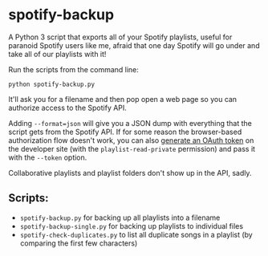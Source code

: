 spotify-backup
==============

A Python 3 script that exports all of your Spotify playlists, useful for paranoid Spotify users like me, afraid that one day Spotify will go under and take all of our playlists with it!

Run the scripts from the command line:

    python spotify-backup.py

It'll ask you for a filename and then pop open a web page so you can authorize access to the Spotify API.

Adding `--format=json` will give you a JSON dump with everything that the script gets from the Spotify API. If for some reason the browser-based authorization flow doesn't work, you can also [generate an OAuth token](https://developer.spotify.com/web-api/console/get-playlists/) on the developer site (with the `playlist-read-private` permission) and pass it with the `--token` option.

Collaborative playlists and playlist folders don't show up in the API, sadly.

## Scripts:

- `spotify-backup.py` for backing up all playlists into a filename
- `spotify-backup-single.py` for backing up playlists to individual files
- `spotify-check-duplicates.py` to list all duplicate songs in a playlist (by comparing the first few characters)
